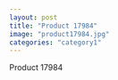 ```yaml
---
layout: post
title: "Product 17984"
image: "product17984.jpg"
categories: "category1"
---
```

Product 17984
